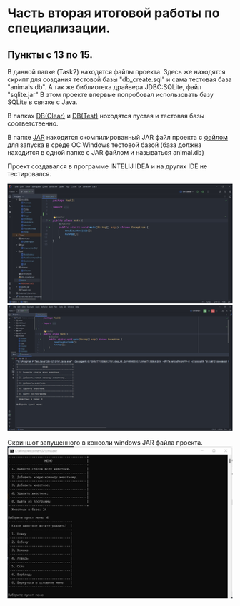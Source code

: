 #  Часть вторая итоговой работы по специализации.
## Пункты с 13 по 15.




В данной папке (Task2) находятся файлы проекта.
Здесь же находятся скрипт для создания тестовой базы "db_create.sql" и сама тестовая база "animals.db".
А так же библиотека драйвера JDBC:SQLite, файл "sqlite.jar"
В этом проекте впервые попробовал использовать базу SQLite в связке с Java.


В папках [DB(Clear)](./DB(Clear)) и [DB(Test)](./DB(Test)) ноходятся пустая и тестовая базы соответственно.

В папке [JAR](./JAR) находится скомпилированный JAR файл проекта с [файлом](./JAR/StartJar.bat) для запуска в среде
ОС Windows тестовой базой (база должна находится в одной папке с JAR файлом и называться animal.db)

Проект создавался в программе INTELIJ IDEA и на других IDE не тестировался.

![Сриншот программы 1](./images/1.jpg)
![Сриншот программы 2](./images/2.jpg)


Скриншот запущенного в консоли windows JAR файла проекта.
![Сриншот программы 3](./images/3.jpg)


